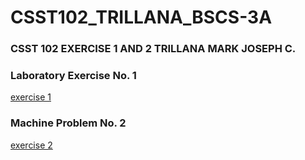 # CSST102_TRILLANA_BSCS-3A
### CSST 102 EXERCISE 1 AND 2 TRILLANA MARK JOSEPH C.
### Laboratory Exercise No. 1
<a href="3A_TRILLANA_EXER1.ipynb">exercise 1</a>
### Machine Problem No. 2
<a href="3A_TRILLANA_EXER2.ipynb">exercise 2</a>

